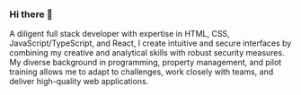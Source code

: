 ### Hi there 👋
A diligent full stack developer with expertise in HTML, CSS, JavaScript/TypeScript, and React, I create intuitive and secure interfaces by combining my creative and analytical skills with robust security measures. My diverse background in programming, property management, and pilot training allows me to adapt to challenges, work closely with teams, and deliver high-quality web applications.
